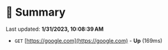 # 📖 Summary
Last updated: **1/31/2023, 10:08:39 AM**

- `GET` [https://google.com](https://google.com) - **Up** (169ms)
